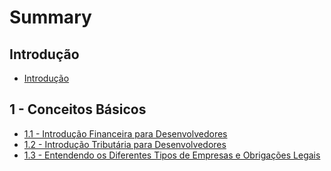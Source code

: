 # Summary

## Introdução

* [Introdução](README.md)

## 1 - Conceitos Básicos

* [1.1 - Introdução Financeira para Desenvolvedores](1-conceitos-basicos/1.1-introducao-financeira-para-desenvolvedores.md)
* [1.2 - Introdução Tributária para Desenvolvedores](1-conceitos-basicos/1.2-introducao-tributaria-para-desenvolvedores.md)
* [1.3 - Entendendo os Diferentes Tipos de Empresas e Obrigações Legais](1-conceitos-basicos/13-entendendo-os-diferentes-tipos-de-empresas-e-obrigacoes-legais.md)

